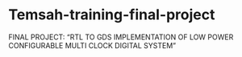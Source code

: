 # Temsah-training-final-project
FINAL PROJECT: “RTL TO GDS IMPLEMENTATION OF LOW POWER CONFIGURABLE MULTI CLOCK DIGITAL SYSTEM”
